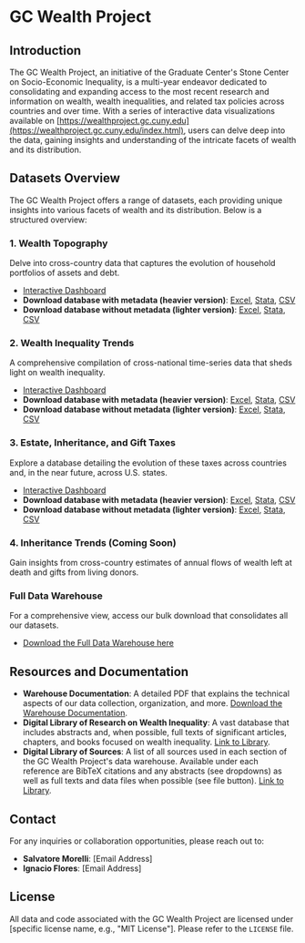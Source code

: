 # GC Wealth Project

## Introduction
The GC Wealth Project, an initiative of the Graduate Center's Stone Center on Socio-Economic Inequality, is a multi-year endeavor dedicated to consolidating and expanding access to the most recent research and information on wealth, wealth inequalities, and related tax policies across countries and over time. With a series of interactive data visualizations available on [https://wealthproject.gc.cuny.edu](https://wealthproject.gc.cuny.edu/index.html), users can delve deep into the data, gaining insights and understanding of the intricate facets of wealth and its distribution.

## Datasets Overview

The GC Wealth Project offers a range of datasets, each providing unique insights into various facets of wealth and its distribution. Below is a structured overview:

### 1. Wealth Topography
Delve into cross-country data that captures the evolution of household portfolios of assets and debt.
- [Interactive Dashboard](https://wealthproject.gc.cuny.edu/wealth-topography/)
- **Download database with metadata (heavier version)**: [Excel](#), [Stata](#), [CSV](#)
- **Download database without metadata (lighter version)**: [Excel](#), [Stata](#), [CSV](#)

### 2. Wealth Inequality Trends
A comprehensive compilation of cross-national time-series data that sheds light on wealth inequality.
- [Interactive Dashboard](https://wealthproject.gc.cuny.edu/wealth-inequality-trends/)
- **Download database with metadata (heavier version)**: [Excel](#), [Stata](#), [CSV](#)
- **Download database without metadata (lighter version)**: [Excel](#), [Stata](#), [CSV](#)

### 3. Estate, Inheritance, and Gift Taxes
Explore a database detailing the evolution of these taxes across countries and, in the near future, across U.S. states.
- [Interactive Dashboard](https://wealthproject.gc.cuny.edu/EIG/)
- **Download database with metadata (heavier version)**: [Excel](#), [Stata](#), [CSV](#)
- **Download database without metadata (lighter version)**: [Excel](#), [Stata](#), [CSV](#)

### 4. Inheritance Trends (Coming Soon)
Gain insights from cross-country estimates of annual flows of wealth left at death and gifts from living donors.

### Full Data Warehouse
For a comprehensive view, access our bulk download that consolidates all our datasets.
- [Download the Full Data Warehouse here](../../data/data_and_documentation/)

## Resources and Documentation
- **Warehouse Documentation**: A detailed PDF that explains the technical aspects of our data collection, organization, and more. [Download the Warehouse Documentation](../../data/data_and_documentation/).
- **Digital Library of Research on Wealth Inequality**: A vast database that includes abstracts and, when possible, full texts of significant articles, chapters, and books focused on wealth inequality. [Link to Library](https://wealthproject.gc.cuny.edu/digital-library-of-research/).
- **Digital Library of Sources**: A list of all sources used in each section of the GC Wealth Project's data warehouse. Available under each reference are BibTeX citations and any abstracts (see dropdowns) as well as full texts and data files when possible (see file button). [Link to Library](https://wealthproject.gc.cuny.edu/data/data-sources-library/). 

## Contact
For any inquiries or collaboration opportunities, please reach out to:
- **Salvatore Morelli**: [Email Address]
- **Ignacio Flores**: [Email Address]

## License
All data and code associated with the GC Wealth Project are licensed under [specific license name, e.g., "MIT License"]. Please refer to the `LICENSE` file.
